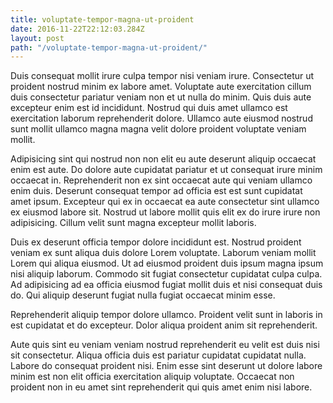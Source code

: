```yaml
---
title: voluptate-tempor-magna-ut-proident
date: 2016-11-22T22:12:03.284Z
layout: post
path: "/voluptate-tempor-magna-ut-proident/"
---
```


Duis consequat mollit irure culpa tempor nisi veniam irure. Consectetur ut proident nostrud minim ex labore amet. Voluptate aute exercitation cillum duis consectetur pariatur veniam non et ut nulla do minim. Quis duis aute excepteur enim est id incididunt. Nostrud qui duis amet ullamco est exercitation laborum reprehenderit dolore. Ullamco aute eiusmod nostrud sunt mollit ullamco magna magna velit dolore proident voluptate veniam mollit.

Adipisicing sint qui nostrud non non elit eu aute deserunt aliquip occaecat enim est aute. Do dolore aute cupidatat pariatur et ut consequat irure minim occaecat in. Reprehenderit non ex sint occaecat aute qui veniam ullamco enim duis. Deserunt consequat tempor ad officia est est sunt cupidatat amet ipsum. Excepteur qui ex in occaecat ea aute consectetur sint ullamco ex eiusmod labore sit. Nostrud ut labore mollit quis elit ex do irure irure non adipisicing. Cillum velit sunt magna excepteur mollit laboris.

Duis ex deserunt officia tempor dolore incididunt est. Nostrud proident veniam ex sunt aliqua duis dolore Lorem voluptate. Laborum veniam mollit Lorem qui aliqua eiusmod. Ut ad eiusmod proident duis ipsum magna ipsum nisi aliquip laborum. Commodo sit fugiat consectetur cupidatat culpa culpa. Ad adipisicing ad ea officia eiusmod fugiat mollit duis et nisi consequat duis do. Qui aliquip deserunt fugiat nulla fugiat occaecat minim esse.

Reprehenderit aliquip tempor dolore ullamco. Proident velit sunt in laboris in est cupidatat et do excepteur. Dolor aliqua proident anim sit reprehenderit.

Aute quis sint eu veniam veniam nostrud reprehenderit eu velit est duis nisi sit consectetur. Aliqua officia duis est pariatur cupidatat cupidatat nulla. Labore do consequat proident nisi. Enim esse sint deserunt ut dolore labore minim est non elit officia exercitation aliquip voluptate. Occaecat non proident non in eu amet sint reprehenderit qui quis amet enim nisi labore.